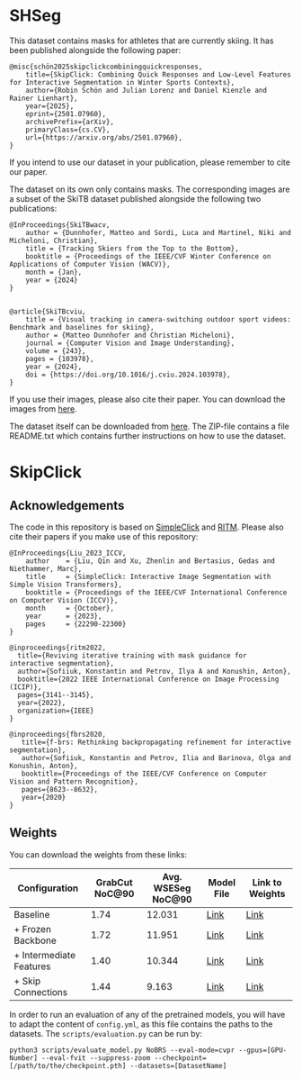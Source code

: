 # SHSeg

This dataset contains masks for athletes that are currently skiing. It has been published alongside the following paper: 

    @misc{schön2025skipclickcombiningquickresponses,
        title={SkipClick: Combining Quick Responses and Low-Level Features for Interactive Segmentation in Winter Sports Contexts},
        author={Robin Schön and Julian Lorenz and Daniel Kienzle and Rainer Lienhart},
        year={2025},
        eprint={2501.07960},
        archivePrefix={arXiv},
        primaryClass={cs.CV},
        url={https://arxiv.org/abs/2501.07960},
    }

 

If you intend to use our dataset in your publication, please remember to cite our paper.

The dataset on its own only contains masks. The corresponding images are a subset of the SkiTB dataset published alongside the following two publications: 

 

    @InProceedings{SkiTBwacv,
        author = {Dunnhofer, Matteo and Sordi, Luca and Martinel, Niki and Micheloni, Christian},
        title = {Tracking Skiers from the Top to the Bottom},
        booktitle = {Proceedings of the IEEE/CVF Winter Conference on Applications of Computer Vision (WACV)},
        month = {Jan},
        year = {2024}
    }


    @article{SkiTBcviu,
        title = {Visual tracking in camera-switching outdoor sport videos: Benchmark and baselines for skiing},
        author = {Matteo Dunnhofer and Christian Micheloni}, 
        journal = {Computer Vision and Image Understanding},
        volume = {243},
        pages = {103978},
        year = {2024},
        doi = {https://doi.org/10.1016/j.cviu.2024.103978},
    }

 

If you use their images, please also cite their paper. You can download the images from [here](https://machinelearning.uniud.it/datasets/skitb/). 

 

The dataset itself can be downloaded from  [here](https://myweb.rz.uni-augsburg.de/~schoerob/datasets/shseg/SHSeg_masks_only.zip). The ZIP-file contains a file README.txt which contains further instructions on how to use the dataset.

# SkipClick
## Acknowledgements
The code in this repository is based on [SimpleClick](https://github.com/uncbiag/SimpleClick) and [RITM](https://github.com/SamsungLabs/ritm_interactive_segmentation). 
Please also cite their papers if you make use of this repository: 

    @InProceedings{Liu_2023_ICCV,
        author    = {Liu, Qin and Xu, Zhenlin and Bertasius, Gedas and Niethammer, Marc},
        title     = {SimpleClick: Interactive Image Segmentation with Simple Vision Transformers},
        booktitle = {Proceedings of the IEEE/CVF International Conference on Computer Vision (ICCV)},
        month     = {October},
        year      = {2023},
        pages     = {22290-22300}
    }
    
    @inproceedings{ritm2022,
      title={Reviving iterative training with mask guidance for interactive segmentation},
      author={Sofiiuk, Konstantin and Petrov, Ilya A and Konushin, Anton},
      booktitle={2022 IEEE International Conference on Image Processing (ICIP)},
      pages={3141--3145},
      year={2022},
      organization={IEEE}
    }
    
    @inproceedings{fbrs2020,
       title={f-brs: Rethinking backpropagating refinement for interactive segmentation},
       author={Sofiiuk, Konstantin and Petrov, Ilia and Barinova, Olga and Konushin, Anton},
       booktitle={Proceedings of the IEEE/CVF Conference on Computer Vision and Pattern Recognition},
       pages={8623--8632},
       year={2020}
    }


## Weights
You can download the weights from these links: 

| **Configuration** | **GrabCut NoC@90** | **Avg. WSESeg NoC@90** | **Model File** | **Link to Weights** |
|--------|--------|--------|--------|--------|
| Baseline | 1.74 | 12.031 | [Link](https://github.com/Schorob/skipclick/blob/main/models/iter_mask/featurevit_base448_cocolvis_itermask_unfrozen.py) | [Link](https://mediastore.rz.uni-augsburg.de/get/Gf3Aza1fSE/) |
| + Frozen Backbone | 1.72 | 11.951 | [Link](https://github.com/Schorob/skipclick/blob/main/models/iter_mask/featurevit_base448_cocolvis_itermask.py) | [Link](https://mediastore.rz.uni-augsburg.de/get/2JipuNEGYO/) |
| + Intermediate Features | 1.40 | 10.344 | [Link](https://github.com/Schorob/skipclick/blob/main/models/iter_mask/featurevit_base448_cocolvis_itermask_intermediate.py) | [Link](https://mediastore.rz.uni-augsburg.de/get/aOa4lakFcM/) |
| + Skip Connections | 1.44 | 9.163 | [Link](https://github.com/Schorob/skipclick/blob/main/models/iter_mask/featurevit_base448_cocolvis_itermask_intermediate_skip.py) | [Link](https://mediastore.rz.uni-augsburg.de/get/MQjMyFYnZ7/) |

In order to run an evaluation of any of the pretrained models, you will have to adapt the content of `config.yml`, as this file contains the paths to the datasets. 
The `scripts/evaluation.py` can be run by: 
``` 
python3 scripts/evaluate_model.py NoBRS --eval-mode=cvpr --gpus=[GPU-Number] --eval-fvit --suppress-zoom --checkpoint=[/path/to/the/checkpoint.pth] --datasets=[DatasetName]
```
